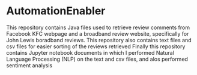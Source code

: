 # AutomationEnabler
This repository contains Java files used to retrieve review comments from Facebook KFC webpage and a broadband review website, specifically for John Lewis boradband reviews. 
This repository also contains text files and csv files for easier sorting of the reviews retrieved
Finally this repository contains Jupyter notebook documents in which I performed Natural Language Processing (NLP) on the text and csv files, and alos performed sentiment analysis 
